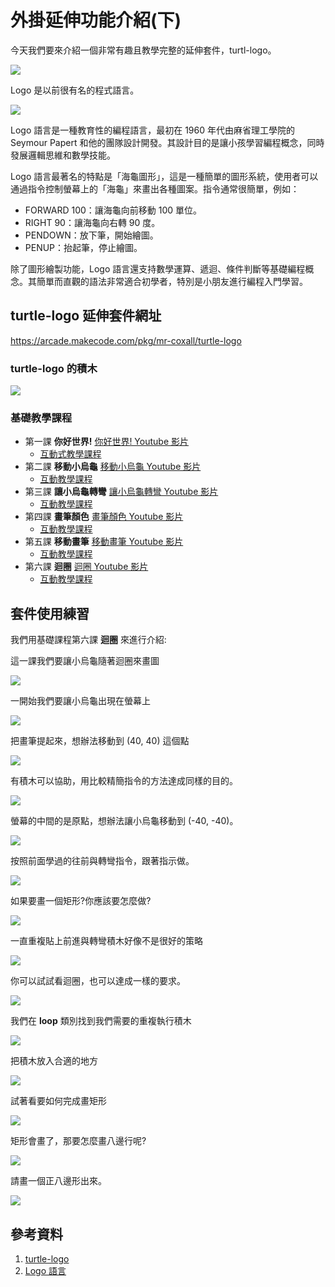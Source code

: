 # 外掛延伸功能介紹(下)

今天我們要來介紹一個非常有趣且教學完整的延伸套件，turtl-logo。

![](https://raw.githubusercontent.com/mr-coxall/turtle-logo/master/icon.png)

Logo 是以前很有名的程式語言。

![](https://upload.wikimedia.org/wikipedia/commons/thumb/0/07/Turtle_draw.jpg/220px-Turtle_draw.jpg)

Logo 語言是一種教育性的編程語言，最初在 1960 年代由麻省理工學院的 Seymour Papert 和他的團隊設計開發。其設計目的是讓小孩學習編程概念，同時發展邏輯思維和數學技能。

Logo 語言最著名的特點是「海龜圖形」，這是一種簡單的圖形系統，使用者可以通過指令控制螢幕上的「海龜」來畫出各種圖案。指令通常很簡單，例如：

* FORWARD 100：讓海龜向前移動 100 單位。
* RIGHT 90：讓海龜向右轉 90 度。
* PENDOWN：放下筆，開始繪圖。
* PENUP：抬起筆，停止繪圖。

除了圖形繪製功能，Logo 語言還支持數學運算、遞迴、條件判斷等基礎編程概念。其簡單而直觀的語法非常適合初學者，特別是小朋友進行編程入門學習。


##  turtle-logo 延伸套件網址

https://arcade.makecode.com/pkg/mr-coxall/turtle-logo

### turtle-logo 的積木

![](https://raw.githubusercontent.com/mr-coxall/turtle-logo/master/assets/Turtle_Logo_Blocks_small.png)

### 基礎教學課程

* 第一課 **你好世界!**  [你好世界! Youtube 影片](https://youtu.be/HW2zt7gOTXs)
  * [互動式教學課程](http://arcade.makecode.com/?lockedEditor=1#tutorial:https://github.com/Mr-Coxall/makecode-arcade-turtle-logo-lesson1)
* 第二課 **移動小烏龜** [移動小烏龜 Youtube 影片](https://youtu.be/6Iy0KVbIkzs)
  * [互動教學課程](http://arcade.makecode.com/?lockedEditor=1#tutorial:https://github.com/Mr-Coxall/makecode-arcade-turtle-logo-lesson2)
* 第三課 **讓小烏龜轉彎** [讓小烏龜轉彎 Youtube 影片](https://youtu.be/lnFRWyLXDUI)
  * [互動教學課程](http://arcade.makecode.com/?lockedEditor=1#tutorial:https://github.com/Mr-Coxall/makecode-arcade-turtle-logo-lesson3)
* 第四課 **畫筆顏色** [畫筆顏色 Youtube 影片](https://youtu.be/tOWJ47YGXX0)
  * [互動教學課程](http://arcade.makecode.com/?lockedEditor=1#tutorial:https://github.com/Mr-Coxall/makecode-arcade-turtle-logo-lesson4)
* 第五課 **移動畫筆** [移動畫筆 Youtube 影片](https://youtu.be/sIrBfOgNz9k)
  * [互動教學課程](http://arcade.makecode.com/?lockedEditor=1#tutorial:https://github.com/Mr-Coxall/makecode-arcade-turtle-logo-lesson5)
* 第六課 **迴圈** [迴圈 Youtube 影片](https://youtu.be/xs2HbVJ8KQI)
  * [互動教學課程](http://arcade.makecode.com/?lockedEditor=1#tutorial:https://github.com/Mr-Coxall/makecode-arcade-turtle-logo-lesson6)

## 套件使用練習

我們用基礎課程第六課 **迴圈** 來進行介紹:

這一課我們要讓小烏龜隨著迴圈來畫圖

![](/img/24/arcade24_01.png)

一開始我們要讓小烏龜出現在螢幕上

![](/img/24/arcade24_02.png)

把畫筆提起來，想辦法移動到 (40, 40) 這個點

![](/img/24/arcade24_03.png)

有積木可以協助，用比較精簡指令的方法達成同樣的目的。

![](/img/24/arcade24_04.png)

螢幕的中間的是原點，想辦法讓小烏龜移動到 (-40, -40)。

![](/img/24/arcade24_05.png)

按照前面學過的往前與轉彎指令，跟著指示做。

![](/img/24/arcade24_06.png)

如果要畫一個矩形?你應該要怎麼做?

![](/img/24/arcade24_07.png)

一直重複貼上前進與轉彎積木好像不是很好的策略

![](/img/24/arcade24_08.png)

你可以試試看迴圈，也可以達成一樣的要求。

![](/img/24/arcade24_09.png)

我們在 **loop** 類別找到我們需要的重複執行積木

![](/img/24/arcade24_10.png)

把積木放入合適的地方

![](/img/24/arcade24_11.png)

試著看要如何完成畫矩形

![](/img/24/arcade24_12.png)

矩形會畫了，那要怎麼畫八邊行呢?

![](/img/24/arcade24_13.png)

請畫一個正八邊形出來。

![](/img/24/arcade24_14.png)


## 參考資料

1. [turtle-logo](https://arcade.makecode.com/pkg/mr-coxall/turtle-logo)
2. [Logo 語言](https://zh.wikipedia.org/zh-tw/Logo_(%E7%A8%8B%E5%BA%8F%E8%AF%AD%E8%A8%80))